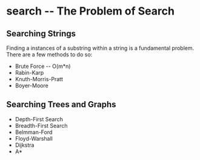 search -- The Problem of Search
===============================

## Searching Strings

Finding a instances of a substring within a string is a fundamental problem.
There are a few methods to do so:
- Brute Force -- O(m*n)
- Rabin-Karp
- Knuth-Morris-Pratt
- Boyer-Moore

## Searching Trees and Graphs

- Depth-First Search
- Breadth-First Search
- Belmman-Ford
- Floyd-Warshall
- Dijkstra 
- A*
